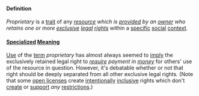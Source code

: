 #### Definition

*Proprietary* is a [trait](https://github.com/gcassel/Modular-Organization-Terminology/tree/master/terms/trait.md) of any *[resource](https://github.com/gcassel/Modular-Organization-Terminology/tree/master/terms/resource.md) which is [provided](https://github.com/gcassel/Modular-Organization-Terminology/tree/master/terms/provide.md) by an [owner](https://github.com/gcassel/Modular-Organization-Terminology/tree/master/terms/own.md) who retains one or more [exclusive](https://github.com/gcassel/Modular-Organization-Terminology/tree/master/terms/exclude.md) [legal](https://github.com/gcassel/Modular-Organization-Terminology/tree/master/terms/law.md) [rights](https://github.com/gcassel/Modular-Organization-Terminology/tree/master/terms/right.md)* within a [specific](https://github.com/gcassel/Modular-Organization-Terminology/tree/master/terms/specific.md) [social](https://github.com/gcassel/Modular-Organization-Terminology/tree/master/terms/social.md) [context](https://github.com/gcassel/Modular-Organization-Terminology/tree/master/terms/context.md).

#### [Specialized](https://github.com/gcassel/Modular-Organization-Terminology/tree/master/terms/specialize.md) [Meaning](https://github.com/gcassel/Modular-Organization-Terminology/tree/master/terms/mean.md)

[Use](https://github.com/gcassel/Modular-Organization-Terminology/tree/master/terms/use.md) of the [term](https://github.com/gcassel/Modular-Organization-Terminology/tree/master/terms/term.md) *proprietary* has almost always seemed to [imply](https://github.com/gcassel/Modular-Organization-Terminology/tree/master/terms/imply.md) the exclusively retained legal right to *[require](https://github.com/gcassel/Modular-Organization-Terminology/tree/master/terms/require.md) payment in [money](https://github.com/gcassel/Modular-Organization-Terminology/tree/master/terms/money.md)* for others' use of the resource in question.  However, it's debatable whether or not that right should be deeply separated from all other exclusive legal rights.  (Note that some [open licenses](https://github.com/gcassel/Modular-Organization-Terminology/tree/master/compound-terms/open-license.md) create [intentionally](https://github.com/gcassel/Modular-Organization-Terminology/tree/master/terms/intend.md) [inclusive](https://github.com/gcassel/Modular-Organization-Terminology/tree/master/terms/include.md) rights which don't [create](https://github.com/gcassel/Modular-Organization-Terminology/tree/master/terms/create.md) or [support](https://github.com/gcassel/Modular-Organization-Terminology/tree/master/terms/support.md) *any* [restrictions](https://github.com/gcassel/Modular-Organization-Terminology/tree/master/terms/restrict.md).) 
